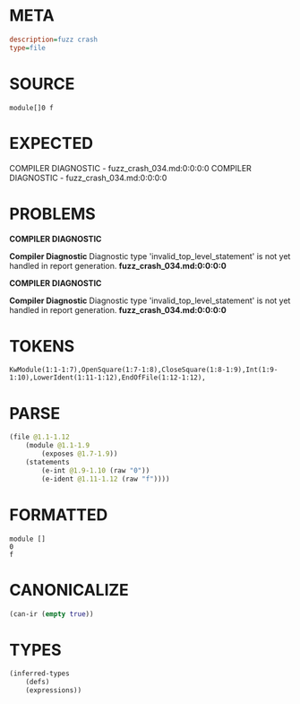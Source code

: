 # META
~~~ini
description=fuzz crash
type=file
~~~
# SOURCE
~~~roc
module[]0 f
~~~
# EXPECTED
COMPILER DIAGNOSTIC - fuzz_crash_034.md:0:0:0:0
COMPILER DIAGNOSTIC - fuzz_crash_034.md:0:0:0:0
# PROBLEMS
**COMPILER DIAGNOSTIC**

**Compiler Diagnostic**
Diagnostic type 'invalid_top_level_statement' is not yet handled in report generation.
**fuzz_crash_034.md:0:0:0:0**

**COMPILER DIAGNOSTIC**

**Compiler Diagnostic**
Diagnostic type 'invalid_top_level_statement' is not yet handled in report generation.
**fuzz_crash_034.md:0:0:0:0**

# TOKENS
~~~zig
KwModule(1:1-1:7),OpenSquare(1:7-1:8),CloseSquare(1:8-1:9),Int(1:9-1:10),LowerIdent(1:11-1:12),EndOfFile(1:12-1:12),
~~~
# PARSE
~~~clojure
(file @1.1-1.12
	(module @1.1-1.9
		(exposes @1.7-1.9))
	(statements
		(e-int @1.9-1.10 (raw "0"))
		(e-ident @1.11-1.12 (raw "f"))))
~~~
# FORMATTED
~~~roc
module []
0
f
~~~
# CANONICALIZE
~~~clojure
(can-ir (empty true))
~~~
# TYPES
~~~clojure
(inferred-types
	(defs)
	(expressions))
~~~

